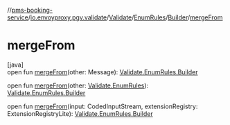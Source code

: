 //[pms-booking-service](../../../../../index.md)/[io.envoyproxy.pgv.validate](../../../index.md)/[Validate](../../index.md)/[EnumRules](../index.md)/[Builder](index.md)/[mergeFrom](merge-from.md)

# mergeFrom

[java]\
open fun [mergeFrom](merge-from.md)(other: Message): [Validate.EnumRules.Builder](index.md)

open fun [mergeFrom](merge-from.md)(other: [Validate.EnumRules](../index.md)): [Validate.EnumRules.Builder](index.md)

open fun [mergeFrom](merge-from.md)(input: CodedInputStream, extensionRegistry: ExtensionRegistryLite): [Validate.EnumRules.Builder](index.md)